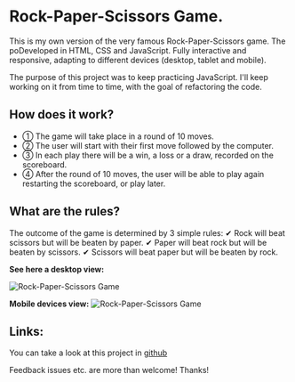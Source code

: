 # Rock-Paper-Scissors Game.

This is my own version of the very famous Rock-Paper-Scissors game.
The poDeveloped in HTML, CSS and JavaScript. Fully interactive and responsive, adapting to different devices (desktop, tablet and mobile).

The purpose of this project was to keep practicing JavaScript. I'll keep working on it from time to time, with the goal of refactoring the code.

## How does it work?

- ➀ The game will take place in a round of 10 moves.
- ➁ The user will start with their first move followed by the computer.
- ➂ In each play there will be a win, a loss or a draw, recorded on the scoreboard.
- ➃ After the round of 10 moves, the user will be able to play again restarting the scoreboard, or play later.

## What are the rules?

The outcome of the game is determined by 3 simple rules:
✔ Rock will beat scissors but will be beaten by paper.
✔ Paper will beat rock but will be beaten by scissors.
✔ Scissors will beat paper but will be beaten by rock.

**See here a desktop view:**

![Rock-Paper-Scissors Game](https://res.cloudinary.com/drpcjt13x/image/upload/v1649259267/Proyectos/Rock-Paper-Scissors/rock-paper-scissors-desktop_uonmhz.jpg "Rock-Paper-Scissors Game")

**Mobile devices view:**
![Rock-Paper-Scissors Game](https://res.cloudinary.com/drpcjt13x/image/upload/v1649259267/Proyectos/Rock-Paper-Scissors/rock-paper-scissors-mobile_nor5eq.png "Rock-Paper-Scissors Game")

## Links:

You can take a look at this project in [github](https://guacig.github.io/rock-paper-scissors-game/)

Feedback issues etc. are more than welcome! Thanks!
